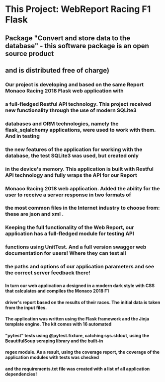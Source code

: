 # This Project: WebReport Racing F1 Flask

## Package "Convert and store data to the database" - this software package is an open source product
## and is distributed free of charge)


### Our project is developing and based on the same Report Monaco Racing 2018 Flask web application with
### a full-fledged Restful API technology. This project received new functionality through the use of modern SQLite3
### databases and ORM technologies, namely the flask_sqlalchemy applications, were used to work with them. And in testing
### the new features of the application for working with the database, the test SQLite3 was used, but created only
### in the device's memory. This application is built with Restful API technology and fully wraps the API for our Report
### Monaco Racing 2018 web application. Added the ability for the user to receive a server response in two formats of
### the most common files in the Internet industry to choose from: these are json and xml .
### Keeping the full functionality of the Web Report, our application has a full-fledged module for testing API
### functions using UnitTest. And a full version swagger web documentation for users! Where they can test all 
### the paths and options of our application parameters and see the correct server feedback there!
###



#### In turn our web application a designed in a modern dark style with CSS that calculates and compiles the Monaco 2018 F1
#### driver's report based on the results of their races. The initial data is taken from the input files. 
#### The application was written using the Flask framework and the Jinja template engine. The kit comes with 16 automated
#### "pytest" tests using @pytest.fixture, catching sys.stdout, using the BeautifulSoup scraping library and the built-in 
#### regex module. As a result, using the coverage report, the coverage of the application modules with tests was checked
#### and the requirements.txt file was created with a list of all application dependencies!
